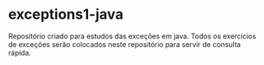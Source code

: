 # exceptions1-java

Repositório criado para estudos das exceções em java.
Todos os exercícios de exceções serão colocados neste repositório para servir de consulta rápida.
